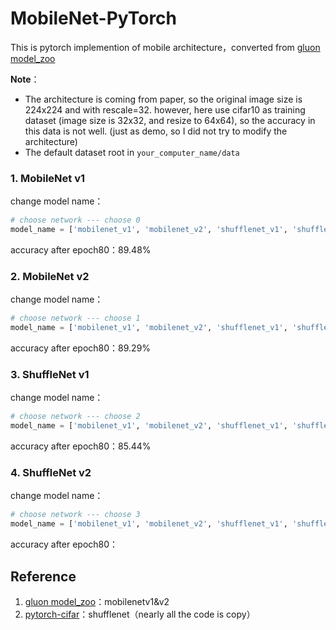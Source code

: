 # MobileNet-PyTorch
This is pytorch implemention of mobile architecture，converted from [gluon model_zoo](https://github.com/apache/incubator-mxnet/blob/master/python/mxnet/gluon/model_zoo/vision/mobilenet.py)

**Note**：

- The architecture is coming from paper, so the original image size is 224x224 and with rescale=32. however, here use cifar10 as training dataset (image size is 32x32, and resize to 64x64), so the accuracy in this data is not well. (just as demo, so I did not try to modify the architecture)
- The default dataset root in  `your_computer_name/data`

### 1. MobileNet v1

change  model name：

```python
# choose network --- choose 0
model_name = ['mobilenet_v1', 'mobilenet_v2', 'shufflenet_v1', 'shufflenet_v2'][0]
```

accuracy after epoch80：89.48%

### 2. MobileNet v2

change  model name：

```python
# choose network --- choose 1
model_name = ['mobilenet_v1', 'mobilenet_v2', 'shufflenet_v1', 'shufflenet_v2'][1]
```

accuracy after epoch80：89.29%

### 3. ShuffleNet v1

change  model name：

```python
# choose network --- choose 2
model_name = ['mobilenet_v1', 'mobilenet_v2', 'shufflenet_v1', 'shufflenet_v2'][2]
```

accuracy after epoch80：85.44%

### 4. ShuffleNet v2

change  model name：

```python
# choose network --- choose 3
model_name = ['mobilenet_v1', 'mobilenet_v2', 'shufflenet_v1', 'shufflenet_v2'][3]
```

accuracy after epoch80：

## Reference

1. [gluon model_zoo](https://github.com/apache/incubator-mxnet/blob/master/python/mxnet/gluon/model_zoo/vision/mobilenet.py)：mobilenetv1&v2
2. [pytorch-cifar](https://github.com/kuangliu/pytorch-cifar/blob/master/models/shufflenet.py)：shufflenet（nearly all the code is copy）